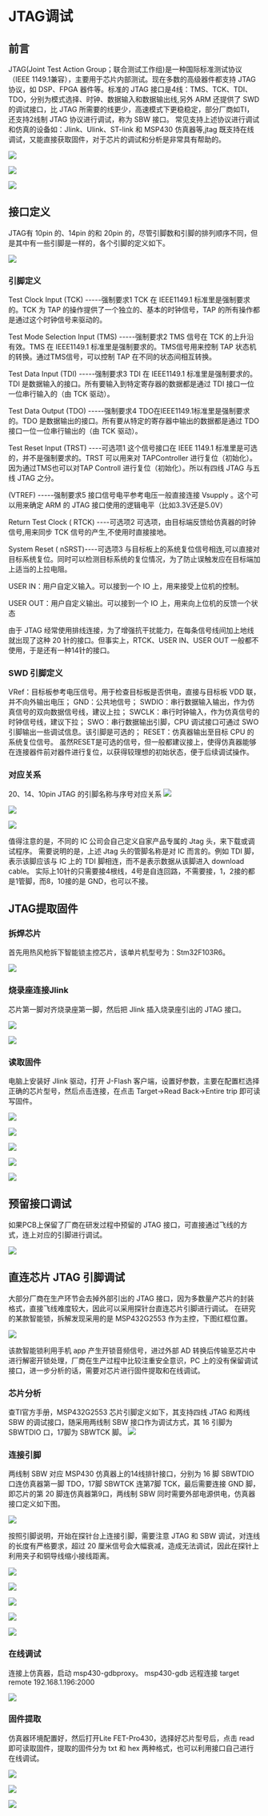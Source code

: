# JTAG调试
## 前言
JTAG(Joint Test Action Group；联合测试工作组)是一种国际标准测试协议（IEEE 1149.1兼容），主要用于芯片内部测试。现在多数的高级器件都支持 JTAG 协议，如 DSP、FPGA 器件等。标准的 JTAG 接口是4线：TMS、TCK、TDI、TDO，分别为模式选择、时钟、数据输入和数据输出线,另外 ARM 还提供了 SWD 的调试接口，比 JTAG 所需要的线更少，高速模式下更稳稳定，部分厂商如TI，还支持2线制 JTAG 协议进行调试，称为 SBW 接口。
常见支持上述协议进行调试和仿真的设备如：Jlink、Ulink、ST-link 和 MSP430 仿真器等,jtag 既支持在线调试，又能直接获取固件，对于芯片的调试和分析是非常具有帮助的。

![](https://img-1253984064.cos.ap-guangzhou.myqcloud.com/688535e77168b873/5b2d380d4a5f7.jpg)

![](https://img-1253984064.cos.ap-guangzhou.myqcloud.com/872bc42054768e0f/5b35314ac5b6f.jpg)

![](https://img-1253984064.cos.ap-guangzhou.myqcloud.com/872bc42054768e0f/5b35314fe28a8.jpg)

## 接口定义
 JTAG有 10pin 的、14pin 的和 20pin 的，尽管引脚数和引脚的排列顺序不同，但是其中有一些引脚是一样的，各个引脚的定义如下。

![](https://img-1253984064.cos.ap-guangzhou.myqcloud.com/872bc42054768e0f/5b3532c0a4b4a.png)

### 引脚定义
Test Clock Input (TCK) -----强制要求1
TCK 在 IEEE1149.1 标准里是强制要求的。TCK 为 TAP 的操作提供了一个独立的、基本的时钟信号，TAP 的所有操作都是通过这个时钟信号来驱动的。

Test Mode Selection Input (TMS) -----强制要求2
TMS 信号在 TCK 的上升沿有效。TMS 在 IEEE1149.1 标准里是强制要求的。TMS信号用来控制 TAP 状态机的转换。通过TMS信号，可以控制 TAP 在不同的状态间相互转换。

Test Data Input (TDI) -----强制要求3
TDI 在 IEEE1149.1 标准里是强制要求的。TDI 是数据输入的接口。所有要输入到特定寄存器的数据都是通过 TDI 接口一位一位串行输入的（由 TCK 驱动）。

Test Data Output (TDO) -----强制要求4
TDO在IEEE1149.1标准里是强制要求的。TDO 是数据输出的接口。所有要从特定的寄存器中输出的数据都是通过 TDO 接口一位一位串行输出的（由 TCK 驱动）。

Test Reset Input (TRST) ----可选项1
这个信号接口在 IEEE 1149.1 标准里是可选的，并不是强制要求的。TRST 可以用来对 TAPController 进行复位（初始化）。因为通过TMS也可以对TAP Controll 进行复位（初始化）。所以有四线 JTAG 与五线 JTAG 之分。

 (VTREF) -----强制要求5
接口信号电平参考电压一般直接连接 Vsupply 。这个可以用来确定 ARM 的 JTAG 接口使用的逻辑电平（比如3.3V还是5.0V）

Return Test Clock ( RTCK) ----可选项2
可选项，由目标端反馈给仿真器的时钟信号,用来同步 TCK 信号的产生,不使用时直接接地。

System Reset ( nSRST)----可选项3
与目标板上的系统复位信号相连,可以直接对目标系统复位。同时可以检测目标系统的复位情况，为了防止误触发应在目标端加上适当的上拉电阻。

USER IN：用户自定义输入。可以接到一个 IO 上，用来接受上位机的控制。

USER OUT：用户自定义输出。可以接到一个 IO 上，用来向上位机的反馈一个状态

由于 JTAG 经常使用排线连接，为了增强抗干扰能力，在每条信号线间加上地线就出现了这种 20 针的接口。但事实上，RTCK、USER IN、USER OUT 一般都不使用，于是还有一种14针的接口。
### SWD 引脚定义
VRef：目标板参考电压信号。用于检查目标板是否供电，直接与目标板 VDD 联，并不向外输出电压；
GND：公共地信号；
SWDIO：串行数据输入输出，作为仿真信号的双向数据信号线，建议上拉；
SWCLK：串行时钟输入，作为仿真信号的时钟信号线，建议下拉；
SWO：串行数据输出引脚，CPU 调试接口可通过 SWO 引脚输出一些调试信息。该引脚是可选的；
RESET：仿真器输出至目标 CPU 的系统复位信号。
虽然RESET是可选的信号，但一般都建议接上，使得仿真器能够在连接器件前对器件进行复位，以获得较理想的初始状态，便于后续调试操作。

### 对应关系
20、14、10pin JTAG 的引脚名称与序号对应关系
![](https://img-1253984064.cos.ap-guangzhou.myqcloud.com/872bc42054768e0f/5b352e3d3ff72.png)

![](https://img-1253984064.cos.ap-guangzhou.myqcloud.com/872bc42054768e0f/5b352e5ea9dc2.png)

![](https://img-1253984064.cos.ap-guangzhou.myqcloud.com/872bc42054768e0f/5b352e6a43af4.png)

值得注意的是，不同的 IC 公司会自己定义自家产品专属的 Jtag 头，来下载或调试程序。
需要说明的是，上述 Jtag 头的管脚名称是对 IC 而言的。例如 TDI 脚，表示该脚应该与 IC 上的 TDI 脚相连，而不是表示数据从该脚进入 download cable。
实际上10针的只需要接4根线，4号是自连回路，不需要接，1，2接的都是1管脚，而8，10接的是 GND，也可以不接。
## JTAG提取固件
### 拆焊芯片
首先用热风枪拆下智能锁主控芯片，该单片机型号为：Stm32F103R6。

![](https://img-1253984064.cos.ap-guangzhou.myqcloud.com/872bc42054768e0f/5b3522b3bcebf.jpg)

### 烧录座连接Jlink
芯片第一脚对齐烧录座第一脚，然后把 Jlink 插入烧录座引出的 JTAG 接口。

![](https://img-1253984064.cos.ap-guangzhou.myqcloud.com/872bc42054768e0f/5b352394427b3.jpg)

![](https://img-1253984064.cos.ap-guangzhou.myqcloud.com/872bc42054768e0f/5b3523a551154.jpg)

### 读取固件
电脑上安装好 Jlink 驱动，打开 J-Flash 客户端，设置好参数，主要在配置栏选择正确的芯片型号，然后点击连接，在点击 Target->Read Back->Entire trip 即可读写固件。

![](https://img-1253984064.cos.ap-guangzhou.myqcloud.com/872bc42054768e0f/5b3524c6c08bb.jpg)

![](https://img-1253984064.cos.ap-guangzhou.myqcloud.com/872bc42054768e0f/5b3524ced11a4.jpg)

![](https://img-1253984064.cos.ap-guangzhou.myqcloud.com/872bc42054768e0f/5b3524d65ced7.jpg)

![](https://img-1253984064.cos.ap-guangzhou.myqcloud.com/872bc42054768e0f/5b3524db79b3c.jpg)

![](https://img-1253984064.cos.ap-guangzhou.myqcloud.com/872bc42054768e0f/5b3524f327ac3.jpg)

## 预留接口调试
如果PCB上保留了厂商在研发过程中预留的 JTAG 接口，可直接通过飞线的方式，连上对应的引脚进行调试。

![](https://img-1253984064.cos.ap-guangzhou.myqcloud.com/872bc42054768e0f/5b3533c4f41a8.jpg)

## 直连芯片 JTAG 引脚调试
大部分厂商在生产环节会去掉外部引出的 JTAG 接口，因为多数量产芯片的封装格式，直接飞线难度较大，因此可以采用探针台直连芯片引脚进行调试。
在研究的某款智能锁，拆解发现采用的是 MSP432G2553 作为主控，下图红框位置。

![](https://img-1253984064.cos.ap-guangzhou.myqcloud.com/6d1723e1cd5f9f23/20180614_161604.jpg)

该款智能锁利用手机 app 产生开锁音频信号，进过外部 AD 转换后传输至芯片中进行解密开锁处理，厂商在生产过程中比较注重安全意识，PC 上的没有保留调试接口，进一步分析的话，需要对芯片进行固件提取和在线调试。
### 芯片分析
查TI官方手册，MSP432G2553 芯片引脚定义如下，其支持四线 JTAG 和两线 SBW 的调试接口，随采用两线制 SBW 接口作为调试方式，其 16 引脚为 SBWTDIO 口，17脚为 SBWTCK 脚。
![](https://img-1253984064.cos.ap-guangzhou.myqcloud.com/6d1723e1cd5f9f23/20180614170114.jpg)

### 连接引脚
两线制 SBW 对应 MSP430 仿真器上的14线排针接口，分别为 16 脚 SBWTDIO 口连仿真器第一脚 TDO，17脚 SBWTCK 连第7脚 TCK，最后需要连接 GND 脚，即芯片的第 20 脚连仿真器第9口，两线制 SBW 同时需要外部电源供电，仿真器接口定义如下图。

![](https://img-1253984064.cos.ap-guangzhou.myqcloud.com/6d1723e1cd5f9f23/medish.jpg)

按照引脚说明，开始在探针台上连接引脚，需要注意 JTAG 和 SBW 调试，对连线的长度有严格要求，超过 20 厘米信号会大幅衰减，造成无法调试，因此在探针上利用夹子和铜导线缩小接线距离。

![](https://img-1253984064.cos.ap-guangzhou.myqcloud.com/6d1723e1cd5f9f23/20180612_190034.jpg)

![](https://img-1253984064.cos.ap-guangzhou.myqcloud.com/6d1723e1cd5f9f23/20180612_190040.jpg)

![](https://img-1253984064.cos.ap-guangzhou.myqcloud.com/6d1723e1cd5f9f23/20180612_190045.jpg)

![](https://img-1253984064.cos.ap-guangzhou.myqcloud.com/6d1723e1cd5f9f23/20180612_190130.jpg)

![](https://img-1253984064.cos.ap-guangzhou.myqcloud.com/6d1723e1cd5f9f23/20180612_190136.jpg)

### 在线调试 
连接上仿真器，启动 msp430-gdbproxy。
msp430-gdb 远程连接
target remote  192.168.1.196:2000

![](https://img-1253984064.cos.ap-guangzhou.myqcloud.com/6d1723e1cd5f9f23/15300767804938.jpg)


### 固件提取

仿真器环境配置好，然后打开Lite FET-Pro430，选择好芯片型号后，点击 read 即可读取固件，提取的固件分为 txt 和 hex 两种格式，也可以利用接口自己进行在线调试。

![](https://img-1253984064.cos.ap-guangzhou.myqcloud.com/6d1723e1cd5f9f23/20180612190327.png)

![](https://img-1253984064.cos.ap-guangzhou.myqcloud.com/6d1723e1cd5f9f23/20180615160857.png)

![](https://img-1253984064.cos.ap-guangzhou.myqcloud.com/6d1723e1cd5f9f23/20180615160905.png)
